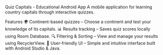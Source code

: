 Quiz Capitals - Educational Android App
A mobile application for learning country capitals through interactive quizzes.

Features
🌍 Continent-based quizzes – Choose a continent and test your knowledge of its capitals.
📊 Results tracking – Saves quiz scores locally using Room Database.
🔍 Filtering & Sorting – View and manage your results using RecyclerView.
🎨 User-friendly UI – Simple and intuitive interface built with Android Studio & Java.
